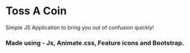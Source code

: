 # Toss A Coin

Simple JS Application to bring you out of confusion quickly!

### Made using - Js, Animate.css, Feature icons and Bootstrap.


